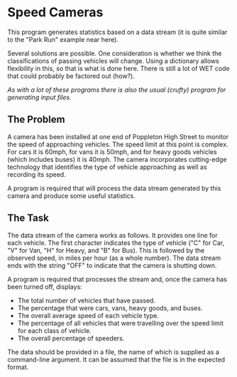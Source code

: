 # Speed Cameras

This program generates statistics based on a data stream (it is quite similar
to the "Park Run" example near here).

Several solutions are possible. One consideration is whether we think the
classifications of passing vehicles will change. Using a dictionary allows
flexibility in this, so that is what is done here. There is still a lot of
WET code that could probably be factored out (how?).

_As with a lot of these programs there is also the usual (crufty) program
for generating input files._

## The Problem

A camera has been installed at one end of Poppleton High Street to monitor the 
speed of approaching vehicles. The speed limit at this point is complex. For cars 
it is 60mph, for vans it is 50mph, and for heavy goods vehicles (which includes buses) 
it is 40mph. The camera incorporates cutting-edge technology that identifies the 
type of vehicle approaching as well as recording its speed.

A program is required that will process the data stream generated by this camera 
and produce some useful statistics.

## The Task

The data stream of the camera works as follows. It provides one line for each vehicle. 
The first character indicates the type of vehicle ("C" for Car, "V" for Van, "H" for 
Heavy, and "B" for Bus). This is followed by the observed speed, in miles per hour 
(as a whole number). The data stream ends with the string "OFF" to indicate that the camera is
shutting down.

A program is required that processes the stream and, once the camera has been turned off, displays:
- The total number of vehicles that have passed.
- The percentage that were cars, vans, heavy goods, and buses.
- The overall average speed of each vehicle type.
- The percentage of all vehicles that were travelling over the speed limit for each class of vehicle.
- The overall percentage of speeders.

The data should be provided in a file, the name of which is supplied as a command-line argument. It can
be assumed that the file is in the expected format.
